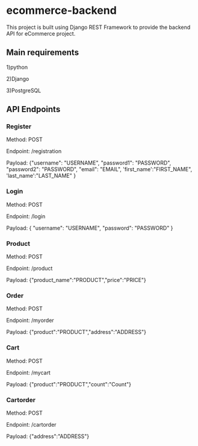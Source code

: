 # ecommerce-backend

This project is built using Django REST Framework 
to provide the backend API for eCommerce project.

## Main requirements

1)python 

2)Django

3)PostgreSQL 

##  API Endpoints

### Register

Method: POST

Endpoint: /registration

Payload:
{"username": "USERNAME", "password1": "PASSWORD", "password2": "PASSWORD",
"email": "EMAIL", 'first_name':"FIRST_NAME", 'last_name':"LAST_NAME" }

### Login

Method: POST

Endpoint: /login

Payload:
{ "username": "USERNAME", "password": "PASSWORD" }

### Product

Method: POST

Endpoint: /product

Payload:
{"product_name":"PRODUCT","price":"PRICE"}

### Order

Method: POST

Endpoint: /myorder

Payload:
{"product":"PRODUCT","address":"ADDRESS"}

### Cart

Method: POST

Endpoint: /mycart

Payload:
{"product":"PRODUCT","count":"Count"}


### Cartorder

Method: POST

Endpoint: /cartorder

Payload:
{"address":"ADDRESS"}







